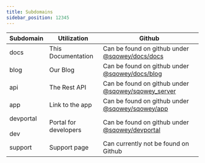 ```yaml
---
title: Subdomains
sidebar_position: 12345
---
```



| Subdomain | Utilization | Github | 
| --- | --- | --- |
| docs | This Documentation | Can be found on github under [@sqowey/docs/docs](https://www.github.com/sqowey/docs)
| blog | Our Blog | Can be found on github under [@sqowey/docs/blog](https://www.github.com/sqowey/docs)
| api | The Rest API | Can be found on github under [@sqowey/sqowey_server](https://www.github.com/sqowey/sqowey_server)
| app | Link to the app | Can be found on github under [@sqowey/sqowey/app](https://www.github.com/sqowey/sqowey)
| devportal <br/><br/> dev | Portal for developers | Can be found on github under [@sqowey/devportal](https://www.github.com/sqowey/devportal)
| support | Support page | Can currently not be found on Github
